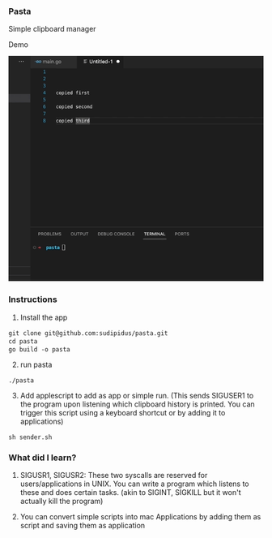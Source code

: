 ### Pasta

Simple clipboard manager

Demo

![Pasta Demo](https://github.com/sudipidus/pasta/blob/main/pasta.gif)


### Instructions
1. Install the app 

```
git clone git@github.com:sudipidus/pasta.git
cd pasta
go build -o pasta
```

2. run pasta

```
./pasta
```

3. Add applescript to add as app or simple run. (This sends SIGUSER1 to the program upon listening which clipboard history is printed. You can trigger this script using a keyboard shortcut or by adding it to applications)

```
sh sender.sh
```


### What did I learn?
1. SIGUSR1, SIGUSR2: These two syscalls are reserved for users/applications in UNIX. You can write a program which listens to these and does certain tasks. (akin to SIGINT, SIGKILL but it won't actually kill the program)

2. You can convert simple scripts into mac Applications by adding them as script and saving them as application